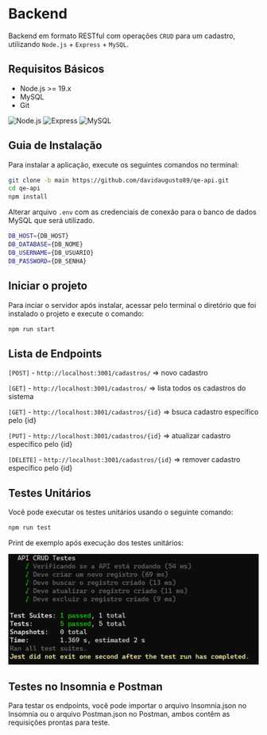 # Backend

Backend em formato RESTful com operações `CRUD` para um cadastro, utilizando `Node.js` + `Express` + `MySQL`.

## Requisitos Básicos

- Node.js >= 19.x
- MySQL
- Git

![Node.js](https://img.shields.io/badge/Node.js-339933?style=for-the-badge&logo=node.js&logoColor=white) ![Express](https://img.shields.io/badge/Express-000000?style=for-the-badge&logo=express&logoColor=white) ![MySQL](https://img.shields.io/badge/MySQL-00000F?style=for-the-badge&logo=mysql&logoColor=white)

## Guia de Instalação

Para instalar a aplicação, execute os seguintes comandos no terminal:

```sh
git clone -b main https://github.com/davidaugusto89/qe-api.git
cd qe-api
npm install
```

Alterar arquivo `.env` com as credenciais de conexão para o banco de dados MySQL que será utilizado.

```sh
DB_HOST={DB_HOST}
DB_DATABASE={DB_NOME}
DB_USERNAME={DB_USUARIO}
DB_PASSWORD={DB_SENHA}
```

## Iniciar o projeto

Para inciar o servidor após instalar, acessar pelo terminal o diretório que foi instalado o projeto e execute o comando:

```sh
npm run start
```

## Lista de Endpoints

`[POST]` - `http://localhost:3001/cadastros/` => novo cadastro

`[GET]` - `http://localhost:3001/cadastros/` => lista todos os cadastros do sistema

`[GET]` - `http://localhost:3001/cadastros/{id}` => bsuca cadastro específico pelo {id}

`[PUT]` - `http://localhost:3001/cadastros/{id}` => atualizar cadastro específico pelo {id}

`[DELETE]` - `http://localhost:3001/cadastros/{id}` => remover cadastro específico pelo {id}

## Testes Unitários

Você pode executar os testes unitários usando o seguinte comando:

```sh
npm run test
```

Print de exemplo após execução dos testes unitários:

![JEST](https://github.com/davidaugusto89/qe-api/blob/main/_test_/jest.png)

## Testes no Insomnia e Postman

Para testar os endpoints, você pode importar o arquivo Insomnia.json no Insomnia ou o arquivo Postman.json no Postman, ambos contêm as requisições prontas para teste.